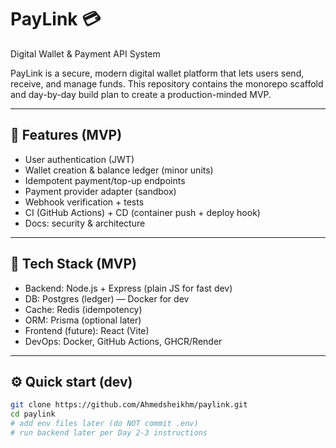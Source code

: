 # PayLink 💳
Digital Wallet & Payment API System

PayLink is a secure, modern digital wallet platform that lets users send, receive, and manage funds.
This repository contains the monorepo scaffold and day-by-day build plan to create a production-minded MVP.

---

## 🚀 Features (MVP)
- User authentication (JWT)
- Wallet creation & balance ledger (minor units)
- Idempotent payment/top-up endpoints
- Payment provider adapter (sandbox)
- Webhook verification + tests
- CI (GitHub Actions) + CD (container push + deploy hook)
- Docs: security & architecture

---

## 🧰 Tech Stack (MVP)
- Backend: Node.js + Express (plain JS for fast dev)
- DB: Postgres (ledger) — Docker for dev
- Cache: Redis (idempotency)
- ORM: Prisma (optional later)
- Frontend (future): React (Vite)
- DevOps: Docker, GitHub Actions, GHCR/Render

---

## ⚙️ Quick start (dev)
```bash
git clone https://github.com/Ahmedsheikhm/paylink.git
cd paylink
# add env files later (do NOT commit .env)
# run backend later per Day 2-3 instructions
